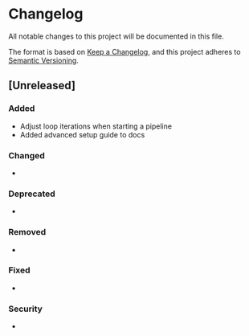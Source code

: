 # Changelog
All notable changes to this project will be documented in this file.

The format is based on [Keep a Changelog](https://keepachangelog.com/en/1.0.0/),
and this project adheres to [Semantic Versioning](https://semver.org/spec/v2.0.0.html).

## [Unreleased]
### Added
- Adjust loop iterations when starting a pipeline
- Added advanced setup guide to docs

### Changed
- 

### Deprecated
- 

### Removed
-

### Fixed
-

### Security
-
